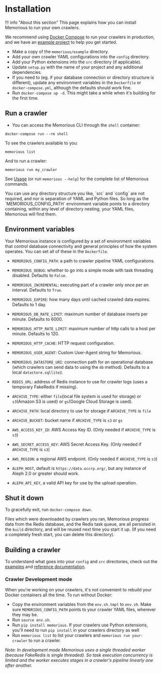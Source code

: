 # Installation

!!! info "About this section"
    This page explains how you can install Memorious to run your own crawlers.

We recommend using [Docker Compose](https://docs.docker.com/compose/) to run your crawlers in production, and we have an [example project](https://github.com/alephdata/memorious/tree/master/example) to help you get started.

- Make a copy of the `memorious/example` directory.
- Add your own crawler YAML configurations into the `config` directory.
- Add your Python extensions into the `src` directory (if applicable).
- Update `setup.py` with the name of your project and any additional dependencies.
- If you need to (eg. if your database connection or directory structure is different), update any environment variables in the `Dockerfile` or `docker-compose.yml`, although the defaults should work fine.
- Run `docker-compose up -d`. This might take a while when it's building for the first time.

## Run a crawler

- You can access the Memorious CLI through the `shell` container:

```
docker-compose run --rm shell
```

To see the crawlers available to you:

```
memorious list
```

And to run a crawler:

```
memorious run my_crawler
```

See [Usage](https://memorious.readthedocs.io/en/latest/usage.html) (or run `memorious --help`) for the complete list of Memorious commands.

<Callout>
  You can use any directory structure you like, `src` and `config` are not required, and nor is separation of YAML and Python files. So long as the `MEMORIOUS_CONFIG_PATH` environment variable points to a directory containing, within any level of directory nesting, your YAML files, Memorious will find them.
</Callout>

## Environment variables

Your Memorious instance is configured by a set of environment variables that control database connectivity and general principles of how the system operates. You can set all of these in the `Dockerfile`.

- `MEMORIOUS_CONFIG_PATH`: a path to crawler pipeline YAML configurations.
- `MEMORIOUS_DEBUG`: whether to go into a simple mode with task threading disabled. Defaults to `False`.
- `MEMORIOUS_INCREMENTAL`: executing part of a crawler only once per an interval. Defaults to `True`.
- `MEMORIOUS_EXPIRE`: how many days until cached crawled data expires. Defaults to 1 day.
- `MEMORIOUS_DB_RATE_LIMIT`: maximum number of database inserts per minute. Defaults to 6000.
- `MEMORIOUS_HTTP_RATE_LIMIT`: maximum number of http calls to a host per minute. Defaults to 120.
- `MEMORIOUS_HTTP_CACHE`: HTTP request configuration.
- `MEMORIOUS_USER_AGENT`: Custom User-Agent string for Memorious.
- `MEMORIOUS_DATASTORE_URI`: connection path for an operational database (which crawlers can send data to using the `db` method). Defaults to a local `datastore.sqllite3`.

- `REDIS_URL`: address of Redis instance to use for crawler logs (uses a temporary FakeRedis if missing).
- `ARCHIVE_TYPE`: either `file`(local file system is used for storage) or `s3`(Amazon S3 is used) or `gs`(Google Cloud Storage is used).
- `ARCHIVE_PATH`: local directory to use for storage if `ARCHIVE_TYPE` is `file`
- `ARCHIVE_BUCKET`: bucket name if `ARCHIVE_TYPE` is `s3` or `gs`
- `AWS_ACCESS_KEY_ID`: AWS Access Key ID. (Only needed if `ARCHIVE_TYPE` is `s3`)
- `AWS_SECRET_ACCESS_KEY`: AWS Secret Access Key. (Only needed if `ARCHIVE_TYPE` is `s3`)
- `AWS_REGION`: a regional AWS endpoint. (Only needed if `ARCHIVE_TYPE` is `s3`)

- `ALEPH_HOST`, default is `https://data.occrp.org/`, but any instance
  of Aleph 2.0 or greater should work.
- `ALEPH_API_KEY`, a valid API key for use by the upload operation.

## Shut it down

To gracefully exit, run `docker-compose down`.

Files which were downloaded by crawlers you ran, Memorious progress data from the Redis database, and the Redis task queue, are all persisted in the `build` directory, and will be reused next time you start it up. (If you need a completely fresh start, you can delete this directory).

## Building a crawler

To understand what goes into your `config` and `src` directories, check out the [examples](https://github.com/alephdata/memorious/tree/master/example) and [reference documentation](https://memorious.readthedocs.io/en/latest/buildingcrawler.html).

### Crawler Development mode

When you're working on your crawlers, it's not convenient to rebuild your Docker containers all the time. To run without Docker:

- Copy the environment variables from the `env.sh.tmpl` to `env.sh`. Make sure `MEMORIOUS_CONFIG_PATH` points to your crawler YAML files, wherever they may be.
- Run `source env.sh`.
- Run `pip install memorious`. If your crawlers use Python extensions, you'll need to run `pip install` in your crawlers directory as well
- Run `memorious list` to list your crawlers and `memorious run your-crawler` to run a crawler.

_Note: In development mode Memorious uses a single threaded worker (because FakeRedis is single threaded). So task execution concurrency is limited and the worker executes stages in a crawler's pipeline linearly one after another._
